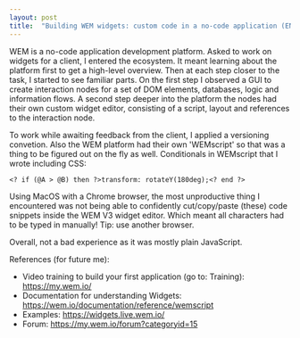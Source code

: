 ```yaml
---
layout: post
title:  "Building WEM widgets: custom code in a no-code application (EN)"
---
```


WEM is a no-code application development platform. Asked to work on widgets for a client, I entered the ecosystem. It meant learning about the platform first to get a high-level overview. Then at each step closer to the task, I started to see familiar parts. On the first step I observed a GUI to create interaction nodes for a set of DOM elements, databases, logic and information flows. A second step deeper into the platform the nodes had their own custom widget editor, consisting of a script, layout and references to the interaction node.

To work while awaiting feedback from the client, I applied a versioning convetion. Also the WEM platform had their own 'WEMscript' so that was a thing to be figured out on the fly as well. Conditionals in WEMscript that I wrote including CSS:

`<? if (@A > @B) then ?>transform: rotateY(180deg);<? end ?>`

Using MacOS with a Chrome browser, the most unproductive thing I encountered was not being able to confidently cut/copy/paste (these) code snippets inside the WEM V3 widget editor. Which meant all characters had to be typed in manually! Tip: use another browser. 

Overall, not a bad experience as it was mostly plain JavaScript.

References (for future me):
- Video training to build your first application (go to: Training): <https://my.wem.io/>
- Documentation for understanding Widgets: <https://wem.io/documentation/reference/wemscript>
- Examples: <https://widgets.live.wem.io/>
- Forum: <https://my.wem.io/forum?categoryid=15>
